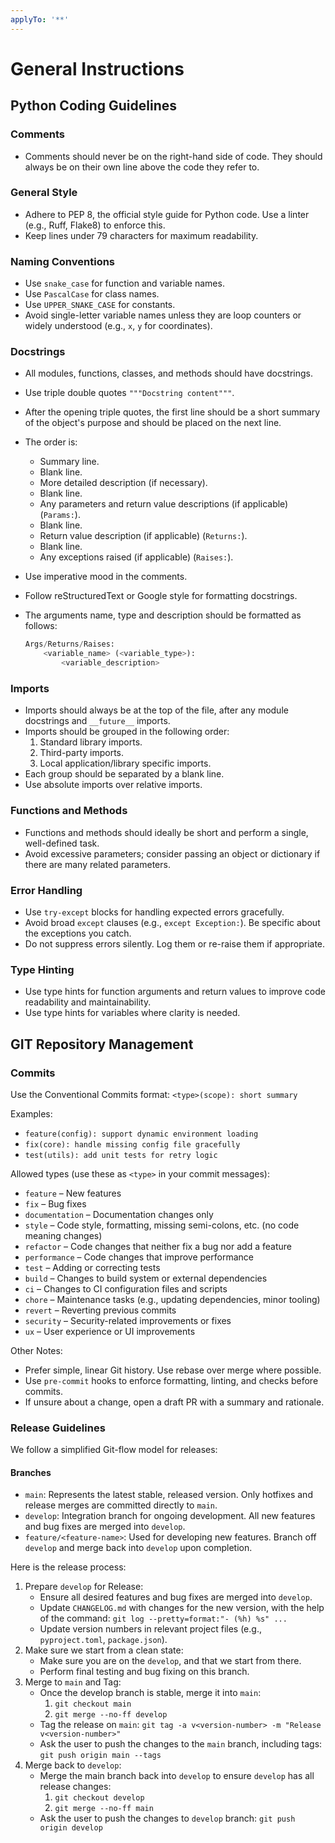 ```yaml
---
applyTo: '**'
---
```


# General Instructions

## Python Coding Guidelines

### Comments

- Comments should never be on the right-hand side of code. They should always be on their own line above the code they
  refer to.

### General Style

- Adhere to PEP 8, the official style guide for Python code. Use a linter (e.g., Ruff, Flake8) to enforce this.
- Keep lines under 79 characters for maximum readability.

### Naming Conventions

- Use `snake_case` for function and variable names.
- Use `PascalCase` for class names.
- Use `UPPER_SNAKE_CASE` for constants.
- Avoid single-letter variable names unless they are loop counters or widely understood (e.g., `x`, `y` for
  coordinates).

### Docstrings

- All modules, functions, classes, and methods should have docstrings.
- Use triple double quotes `"""Docstring content"""`.
- After the opening triple quotes, the first line should be a short summary of the object's purpose and should be placed
  on the next line.
- The order is:
  - Summary line.
  - Blank line.
  - More detailed description (if necessary).
  - Blank line.
  - Any parameters and return value descriptions (if applicable) (`Params:`).
  - Blank line.
  - Return value description (if applicable) (`Returns:`).
  - Blank line.
  - Any exceptions raised (if applicable) (`Raises:`).
- Use imperative mood in the comments.
- Follow reStructuredText or Google style for formatting docstrings.
- The arguments name, type and description should be formatted as follows:

  ```python
  Args/Returns/Raises:
      <variable_name> (<variable_type>):
          <variable_description>
  ```

### Imports

- Imports should always be at the top of the file, after any module docstrings and `__future__` imports.
- Imports should be grouped in the following order:
    1. Standard library imports.
    2. Third-party imports.
    3. Local application/library specific imports.
- Each group should be separated by a blank line.
- Use absolute imports over relative imports.

### Functions and Methods

- Functions and methods should ideally be short and perform a single, well-defined task.
- Avoid excessive parameters; consider passing an object or dictionary if there are many related parameters.

### Error Handling

- Use `try-except` blocks for handling expected errors gracefully.
- Avoid broad `except` clauses (e.g., `except Exception:`). Be specific about the exceptions you catch.
- Do not suppress errors silently. Log them or re-raise them if appropriate.

### Type Hinting

- Use type hints for function arguments and return values to improve code readability and maintainability.
- Use type hints for variables where clarity is needed.

## GIT Repository Management

### Commits

Use the Conventional Commits format: `<type>(scope): short summary`

Examples:

- `feature(config): support dynamic environment loading`
- `fix(core): handle missing config file gracefully`
- `test(utils): add unit tests for retry logic`

Allowed types (use these as `<type>` in your commit messages):

- `feature` – New features
- `fix` – Bug fixes
- `documentation` – Documentation changes only
- `style` – Code style, formatting, missing semi-colons, etc. (no code meaning changes)
- `refactor` – Code changes that neither fix a bug nor add a feature
- `performance` – Code changes that improve performance
- `test` – Adding or correcting tests
- `build` – Changes to build system or external dependencies
- `ci` – Changes to CI configuration files and scripts
- `chore` – Maintenance tasks (e.g., updating dependencies, minor tooling)
- `revert` – Reverting previous commits
- `security` – Security-related improvements or fixes
- `ux` – User experience or UI improvements

Other Notes:

- Prefer simple, linear Git history. Use rebase over merge where possible.
- Use `pre-commit` hooks to enforce formatting, linting, and checks before commits.
- If unsure about a change, open a draft PR with a summary and rationale.

### Release Guidelines

We follow a simplified Git-flow model for releases:

#### Branches

- `main`: Represents the latest stable, released version. Only hotfixes and release merges are committed directly to `main`.
- `develop`: Integration branch for ongoing development. All new features and bug fixes are merged into `develop`.
- `feature/<feature-name>`: Used for developing new features. Branch off `develop` and merge back into `develop` upon completion.

Here is the release process:

1. Prepare `develop` for Release:
    - Ensure all desired features and bug fixes are merged into `develop`.
    - Update `CHANGELOG.md` with changes for the new version, with the help of the command: `git log --pretty=format:"- (%h) %s" ...`
    - Update version numbers in relevant project files (e.g., `pyproject.toml`, `package.json`).
2. Make sure we start from a clean state:
    - Make sure you are on the `develop`, and that we start from there.
    - Perform final testing and bug fixing on this branch.
3. Merge to `main` and Tag:
    - Once the develop branch is stable, merge it into `main`:
      1. `git checkout main`
      2. `git merge --no-ff develop`
    - Tag the release on `main`: `git tag -a v<version-number> -m "Release v<version-number>"`
    - Ask the user to push the changes to the `main` branch, including tags: `git push origin main --tags`
4. Merge back to `develop`:
    - Merge the main branch back into `develop` to ensure `develop` has all release changes:
      1. `git checkout develop`
      2. `git merge --no-ff main`
    - Ask the user to push the changes to `develop` branch: `git push origin develop`
